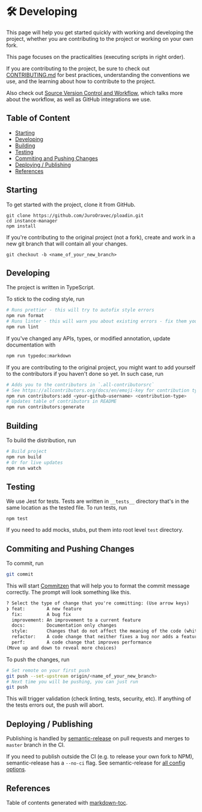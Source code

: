 # 🛠 Developing

This page will help you get started quickly with working and developing the
project, whether you are contributing to the project or working on your own
fork.

This page focuses on the practicalities (executing scripts in right order).

If you are contributing to the project, be sure to check out
[CONTRIBUTING.md][contributing]
for best practices, understanding the conventions we use, and the learning
about how to contribute to the project.

Also check out [Source Version Control and Workflow][svc_and_workflow], which talks more about the workflow, as well as GitHub integrations we use.

## Table of Content

- [Starting](#starting)
- [Developing](#developing)
- [Building](#building)
- [Testing](#testing)
- [Commiting and Pushing Changes](#commiting-and-pushing-changes)
- [Deploying / Publishing](#deploying-/-publishing)
- [References](#references)

## Starting

To get started with the project, clone it from GitHub.

```shell
git clone https://github.com/JuroOravec/ploadin.git
cd instance-manager
npm install
```

If you're contributing to the original project (not a fork), create and work in
a new git branch that will contain all your changes.

```shell
git checkout -b <name_of_your_new_branch>
```

## Developing

The project is written in TypeScript.

To stick to the coding style, run

```bash
# Runs prettier - this will try to autofix style errors
npm run format
# Runs linter - this will warn you about existing errors - fix them yourself
npm run lint
```

If you've changed any APIs, types, or modified annotation, update documentation
with

```bash
npm run typedoc:markdown
```

If you are contributing to the original project, you might want to add yourself
to the contributors if you haven't done so yet. In such case, run

```bash
# Adds you to the contributors in `.all-contributorsrc`
# See https://allcontributors.org/docs/en/emoji-key for contribution types
npm run contributors:add <your-github-username> <contribution-type>
# Updates table of contributors in README
npm run contributors:generate
```

## Building

To build the distribution, run

```bash
# Build project
npm run build
# Or for live updates
npm run watch
```

## Testing

We use Jest for tests. Tests are written in `__tests__` directory that's in the
same location as the tested file. To run tests, run

```shell
npm test
```

If you need to add mocks, stubs, put them into root level `test` directory.

## Commiting and Pushing Changes

To commit, run

```bash
git commit
```

This will start
[Commitzen](https://github.com/commitizen/cz-cli)
that will help you to format the commit message correctly. The prompt will look
something like this.

```txt
? Select the type of change that you're committing: (Use arrow keys)
❯ feat:        A new feature
  fix:         A bug fix
  improvement: An improvement to a current feature
  docs:        Documentation only changes
  style:       Changes that do not affect the meaning of the code (white-space, formatting, missing semi-colons, etc)
  refactor:    A code change that neither fixes a bug nor adds a feature
  perf:        A code change that improves performance
(Move up and down to reveal more choices)
```

To push the changes, run

```bash
# Set remote on your first push
git push --set-upstream origin/<name_of_your_new_branch>
# Next time you will be pushing, you can just run
git push
```

This will trigger validation (check linting, tests, security, etc).
If anything of the tests errors out, the push will abort.

## Deploying / Publishing

Publishing is handled by
[semantic-release](https://github.com/semantic-release/semantic-release)
on pull requests and merges to `master` branch in the CI.

If you need to publish outside the CI (e.g. to release your own fork to NPM),
semantic-release has a `--no-ci` flag. See semantic-release for
[all config options](https://github.com/semantic-release/semantic-release/blob/caa3526caa686c18eb935dace80a275017746215/docs/usage/configuration.md#configuration).

## References

Table of contents generated with [markdown-toc](http://ecotrust-canada.github.io/markdown-toc).

[svc_and_workflow]: https://github.com/JuroOravec/ploadin/blob/master/docs/source_control_and_workflow.md
[contributing]: https://github.com/JuroOravec/ploadin/blob/master/docs/CONTRIBUTING.md
